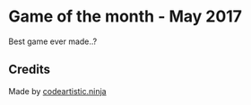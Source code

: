Game of the month - May 2017
============================
Best game ever made..?

Credits
-------
Made by [codeartistic.ninja](http://the.codeartistic.ninja/)
